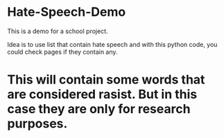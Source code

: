 # Hate-Speech-Demo
This is a demo for a school project.

Idea is to use list that contain hate speech and with this python code, you could check pages if they contain any.


# This will contain some words that are considered rasist. But in this case they are only for research purposes. 
